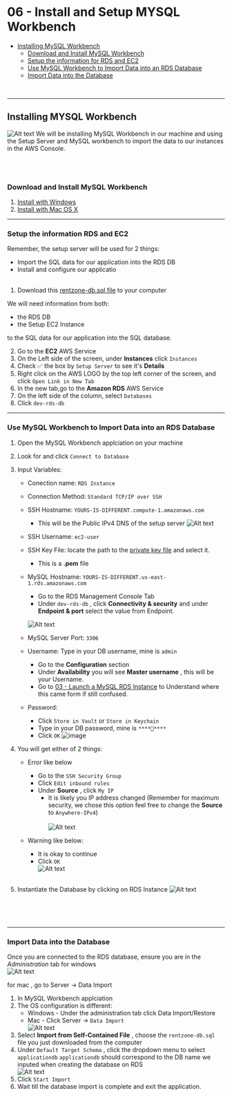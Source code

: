 # 06 - Install and Setup MYSQL Workbench


<!-- no toc -->
- [Installing MySQL Workbench](#installing-mysql-workbench)
  - [Download and Install MySQL Workbench](#download-and-install-mysql-workbench)
  - [Setup the information for RDS and EC2](#setup-the-information-for-rds-and-ec2)
  - [Use MySQL Workbench to Import Data into an RDS Database](#use-mysql-workbench-to-import-data-into-an-rds-database)
  - [Import Data into the Database](#import-data-into-the-database)





<br>

---

## Installing MYSQL Workbench 
![Alt text](image.png)
We will be installing MySQL Workbench in our machine and using the Setup Server and MySQL workbench to import the data to our instances in the AWS Console.

<br><br>

### Download and Install MySQL Workbench
1. [Install with Windows](https://www.youtube.com/watch?v=u96rVINbAUI)
2. [Install with Mac OS X](https://www.youtube.com/watch?v=sY_QPWiIeDQ&pp=ygUbaW5zdGFsbCBteXNxbCB3b3JrYmVuY2ggbWFj)

---


### Setup the information RDS and EC2 

Remember, the setup server will be used for 2 things: <br>
  - Import the SQL data for our application into the RDS DB
  - Install and configure our applicatio <br><br>
1. Download this [rentzone-db.sql file](https://drive.google.com/file/d/1Yush2bZk-ozg63i2px8iPcsPHIjNU1rY/view?usp=sharing) to your computer

We will need information from both:
-   the RDS DB  
-   the Setup EC2 Instance

to the SQL data for our application into the SQL database.

2. Go to the **EC2** AWS Service
3. On the Left side of the screen, under **Instances** click `Instances`
3. Check ✅ the box by `Setup Server` to see it's **Details**
4. Right click on the AWS LOGO by the top left corner of the screen, and click `Open Link in New Tab`
5. In the new tab,go to the **Amazon RDS** AWS Service
6. On the left side of the column, select `Databases`
7. Click `dev-rds-db` 

---

### Use MySQL Workbench to Import Data into an RDS Database
1. Open the MySQL Workbench applciation on your machine
2. Look for and click `Connect to Database`
3. Input Variables:
    - Conection name: `RDS Instance`
    - Connection Method: `Standard TCP/IP over SSH`
    - SSH Hostname: `YOURS-IS-DIFFERENT.compute-1.amazonaws.com`
        - This will be the Public IPv4 DNS of the setup server
        ![Alt text](image-1.png)
    - SSH Username: `ec2-user`
    - SSH Key File: locate the path to the [private key file](05-Create-a-KeyPair-and-Setup-an-EC2-Instance/Readme.md) and select it. 
        - This is a **.pem** file
    - MySQL Hostname: `YOURS-IS-DIFFERENT.us-east-1.rds.amazonaws.com` 
        - Go to the RDS Management Console Tab 
        - Under `dev-rds-db` , click **Connectivity & security** and under **Endpoint & port** select the value from Endpoint. 
       
        ![Alt text](image-2.png)
   


    - MySQL Server Port: `3306`
    - Username: Type in your DB username, mine is `admin`
        - Go to the **Configuration** section
        - Under **Availability** you will see **Master username** , this will be your Username. 
        - Go to [03 - Launch a MySQL RDS Instance](03-Launch-a-MySQL-RDS-Instance/Readme.md) to Understand where this came form if still confused.
    - Password: 
        - Click `Store in Vault` or `Store in Keychain`
        - Type in your DB password, mine is `****👀****`
        - Click `OK`
    ![image](https://github.com/victorwokili/AWS-Advanced/assets/18079443/37f2cc8b-9172-413c-ba49-cf254c36108a)

4. You will get either of 2 things:
    - Error like below
        - Go to the `SSH Security Group` 
        - Click `Edit inbound rules`
        - Under **Source** , click `My IP`
            - It is likely you IP address changed  (Remember for maximum security, we chose this option feel free to change the **Source** to `Anywhere-IPv4`) <br> 
    <br> ![Alt text](image-4.png) <br>

    -  Warning like below:
        - It is okay to continue
        - Click `OK`
        <br> ![Alt text](image-5.png) <br>   <br> 
5.  Instantiate the Database by clicking on RDS Instance
    ![Alt text](image-6.png)


<br> <br> <br>

--- 

### Import Data into the Database
Once you are connected to the RDS database, ensure you are in the *Administration* tab for windows  <br> 
![Alt text](image-7.png) <br>

for mac , go to Server -> Data Import 
1. In MySQL Workbench applciation
2. The OS configuration is different:
    -   Windows - Under the administration tab click Data Import/Restore
    -   Mac - Click Server -> `Data Import` <br>
    ![Alt text](image-8.png) <br>
3. Select  **Import from Self-Contained File** , choose the `rentzone-db.sql` file you just downloaded from the computer
4. Under `Default Target Schema` , click the dropdown menu to select `applicationdb`
    `applicationdb` should correspond to the DB name we inputed when creating the database on RDS <br>
    ![Alt text](image-9.png) <br>
5. Click `Start Import`
6. Wait till the database import is complete and exit the application.
